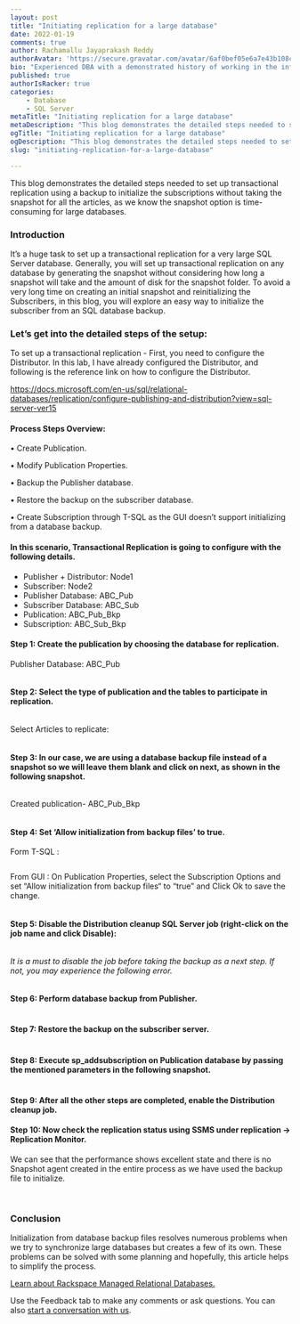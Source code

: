 ```yaml
---
layout: post
title: "Initiating replication for a large database"
date: 2022-01-19
comments: true
author: Rachamallu Jayaprakash Reddy 
authorAvatar: 'https://secure.gravatar.com/avatar/6af0bef05e6a7e43b108c62b13127952'
bio: "Experienced DBA with a demonstrated history of working in the information technology and services industry, Skilled in MS SQL Server, Migration Projects, Database Administration, High Availability Techniques and Performance Tuning. Strong engineering professional with a Master's of Technology - M. Tech focused in Computer Sciences from JNTUH College of Engineering, Hyderabad."
published: true
authorIsRacker: true
categories:
    - Database
    - SQL Server
metaTitle: "Initiating replication for a large database"
metaDescription: "This blog demonstrates the detailed steps needed to set up transactional replication using a backup to initialize the subscriptions without taking the snapshot for all the articles, as we know the snapshot option is time-consuming for large databases. "
ogTitle: "Initiating replication for a large database"
ogDescription: "This blog demonstrates the detailed steps needed to set up transactional replication using a backup to initialize the subscriptions without taking the snapshot for all the articles, as we know the snapshot option is time-consuming for large databases."
slug: "initiating-replication-for-a-large-database"

---
```


This blog demonstrates the detailed steps needed to set up transactional replication using a backup to initialize the subscriptions without taking the snapshot for all the articles, as we know the snapshot option is time-consuming for large databases. 

<!--more-->


### Introduction

It’s a huge task to set up a transactional replication for a very large SQL Server database. Generally, you will set up transactional replication on any database by generating the snapshot without considering how long a snapshot will take and the amount of disk for the snapshot folder.
To avoid a very long time on creating an initial snapshot and reinitializing the Subscribers, in this blog, you will explore an easy way to initialize the subscriber from an SQL database backup.


### Let’s get into the detailed steps of the setup:
To set up a transactional replication - First, you need to configure the Distributor. 
In this lab, I have already configured the Distributor, and following is the reference link on how to configure the Distributor. 

https://docs.microsoft.com/en-us/sql/relational-databases/replication/configure-publishing-and-distribution?view=sql-server-ver15


#### Process Steps Overview:
•	Create Publication. 

•	Modify Publication Properties.  

•	Backup the Publisher database.

•	Restore the backup on the subscriber database.  

•	Create Subscription through T-SQL as the GUI doesn’t support initializing from a database backup.


#### In this scenario, Transactional Replication is going to configure with the following details. 

- Publisher + Distributor: Node1
- Subscriber: Node2
- Publisher Database: ABC_Pub
- Subscriber Database: ABC_Sub
- Publication: ABC_Pub_Bkp
- Subscription: ABC_Sub_Bkp


#### Step 1: Create the publication by choosing the database for replication. 
Publisher Database: ABC_Pub

<img src=Picture1.png title="" alt="">


#### Step 2: Select the type of publication and the tables to participate in replication.

<img src=Picture2.png title="" alt="">

Select Articles to replicate: 

<img src=Picture3.png title="" alt="">


#### Step 3: In our case, we are using a database backup file instead of a snapshot so we will leave them blank and click on next, as shown in the following snapshot.


<img src=Picture4.png title="" alt="">

Created publication- ABC_Pub_Bkp 

<img src=Picture5.png title="" alt="">


#### Step 4: Set ‘Allow initialization from backup files’ to true. 

Form T-SQL :

<img src=Picture6.png title="" alt="">

From GUI : 
On Publication Properties, select the Subscription Options and set “Allow initialization from backup files“ to “true” and Click Ok to save the change.

<img src=Picture7.png title="" alt="">

#### Step 5: Disable the Distribution cleanup SQL Server job (right-click on the job name and click Disable):

<img src=Picture8.png title="" alt="">

_It is a must to disable the job before taking the backup as a next step. If not, you may experience the following error._

<img src=Picturex.png title="" alt="">


#### Step 6: Perform database backup from Publisher.

<img src=Picture9.png title="" alt="">

#### Step 7: Restore the backup on the subscriber server.

<img src=Picture10.png title="" alt="">

#### Step 8: Execute sp_addsubscription on Publication database by passing the mentioned parameters in the following snapshot. 

<img src=Picture11.png title="" alt="">

#### Step 9: After all the other steps are completed, enable the Distribution cleanup job.

#### Step 10: Now check the replication status using SSMS under replication → Replication Monitor.

We can see that the performance shows excellent state and there is no Snapshot agent created in the entire process as we have used the backup file to initialize. 

<img src=Picture12.png title="" alt="">

<img src=Picture13.png title="" alt="">


### Conclusion

Initialization from database backup files resolves numerous problems when we try to synchronize large databases but creates a few of its own. These problems can be solved with some planning and hopefully, this article helps to simplify the process.




<a class="cta purple" id="cta" href="https://www.rackspace.com/data/managed-sql"> Learn about Rackspace Managed Relational Databases.</a>


Use the Feedback tab to make any comments or ask questions. You can also
[start a conversation with us](https://www.rackspace.com/contact).
